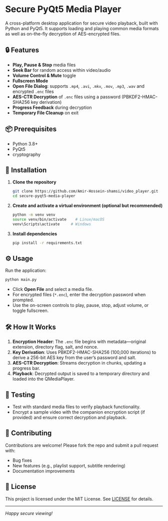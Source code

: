 # Secure PyQt5 Media Player

A cross-platform desktop application for secure video playback, built with Python and PyQt5. It supports loading and playing common media formats as well as on-the-fly decryption of AES-encrypted files.

## 🔒 Features

* **Play, Pause & Stop** media files
* **Seek Bar** for random access within video/audio
* **Volume Control & Mute** toggle
* **Fullscreen Mode**
* **Open File Dialog**: supports `.mp4`, `.avi`, `.mkv`, `.mov`, `.mp3`, `.wav` and encrypted `.enc` files
* **AES-CTR Decryption** of `.enc` files using a password (PBKDF2-HMAC-SHA256 key derivation)
* **Progress Feedback** during decryption
* **Temporary File Cleanup** on exit

## 📦 Prerequisites

* Python 3.8+
* PyQt5
* cryptography

## 🚀 Installation

1. **Clone the repository**

   ```bash
   git clone https://github.com/Amir-Hossein-shamsi/video_player.git
   cd secure-pyqt5-media-player
   ```

2. **Create and activate a virtual environment (optional but recommended)**

   ```bash
   python -m venv venv
   source venv/bin/activate    # Linux/macOS
   venv\Scripts\activate     # Windows
   ```

3. **Install dependencies**

   ```bash
   pip install -r requirements.txt
   ```

## ⚙️ Usage

Run the application:

```bash
python main.py
```

* Click **Open File** and select a media file.
* For encrypted files (`*.enc`), enter the decryption password when prompted.
* Use the on-screen controls to play, pause, stop, adjust volume, or toggle fullscreen.

## 🛠 How It Works

1. **Encryption Header**: The `.enc` file begins with metadata—original extension, directory flag, salt, and nonce.
2. **Key Derivation**: Uses PBKDF2-HMAC-SHA256 (100,000 iterations) to derive a 256-bit AES key from the user’s password and salt.
3. **AES-CTR Decryption**: Streams decryption in chunks, updating a progress bar.
4. **Playback**: Decrypted output is saved to a temporary directory and loaded into the QMediaPlayer.

## 🧪 Testing

* Test with standard media files to verify playback functionality.
* Encrypt a sample video with the companion encryption script (if provided) and ensure correct decryption and playback.

## 📝 Contributing

Contributions are welcome! Please fork the repo and submit a pull request with:

* Bug fixes
* New features (e.g., playlist support, subtitle rendering)
* Documentation improvements

## 📄 License

This project is licensed under the MIT License. See [LICENSE](LICENSE) for details.

---

*Happy secure viewing!*
